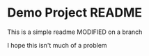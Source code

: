 # Demo Project README

This is a simple readme
MODIFIED on a branch

I hope this isn't much of a problem
